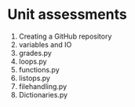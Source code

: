 # Unit assessments
1. Creating a GitHub repository
2. variables and IO
3. grades.py
4. loops.py
5. functions.py
6. listops.py
7. filehandling.py
8. Dictionaries.py
